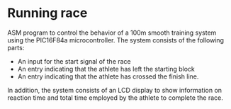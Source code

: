 # Running race 
 ASM program  to control the behavior of a  100m smooth training system using the PIC16F84a microcontroller.
 The system consists of the following parts: 
  - An input for the start signal of the race
  - An entry indicating that the athlete has left the starting block
  - An entry indicating that the athlete has crossed the finish line. 

 In addition, the system consists of an LCD display to show information on reaction time and total time employed by the athlete to complete the race.
